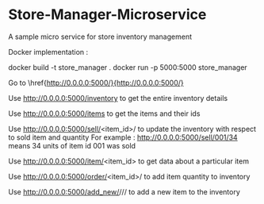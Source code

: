 # Store-Manager-Microservice

A sample micro service for store inventory management

Docker implementation :

docker build -t store_manager .
docker run -p 5000:5000 store_manager


Go to \href{http://0.0.0.0:5000/}{http://0.0.0.0:5000/}

Use http://0.0.0.0:5000/inventory to get the entire inventory details

Use http://0.0.0.0:5000/items to get the items and their ids

Use http://0.0.0.0:5000/sell/<item_id>/<qty> to update the inventory with respect to sold item and quantity 
For example : http://0.0.0.0:5000/sell/001/34 means 34 units of item id 001 was sold

Use http://0.0.0.0:5000/item/<item_id> to get data about a particular item

Use http://0.0.0.0:5000/order/<item_id>/<qty> to add item quantity to inventory

Use http://0.0.0.0:5000/add_new/<item>/<name>/<price>/<qty> to add a new item to the inventory
